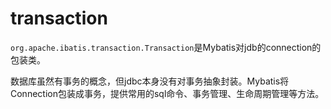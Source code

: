 transaction
==================
`org.apache.ibatis.transaction.Transaction`是Mybatis对jdb的connection的包装类。

数据库虽然有事务的概念，但jdbc本身没有对事务抽象封装。Mybatis将Connection包装成事务，提供常用的sql命令、事务管理、生命周期管理等方法。
